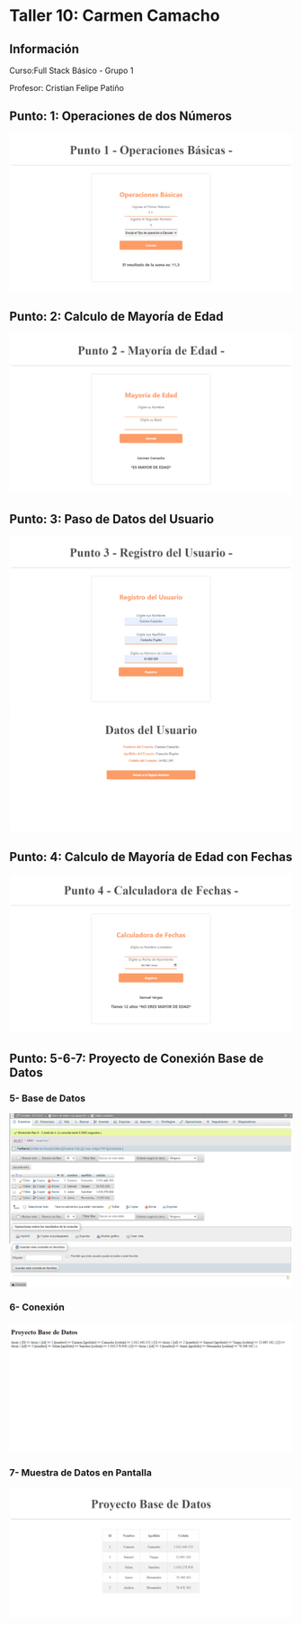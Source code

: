 <h1>Taller 10: Carmen Camacho</h1>

<h2>Información</h2>
<p>Curso:Full Stack Básico - Grupo 1</p>
<p>Profesor: Cristian Felipe Patiño</p>

<h2>Punto: 1: Operaciones de dos Números</h2>
<img src="./public/images/operaciones.png" alt="operaciones">

<h2>Punto: 2: Calculo de Mayoría de Edad</h2>
<img src="./public/images/edad.png" alt="edad">

<h2>Punto: 3: Paso de Datos del Usuario</h2>
<img src="./public/images/registro.png" alt="registro">
<img src="./public/images/datos.png" alt="datos">

<h2>Punto: 4: Calculo de Mayoría de Edad con Fechas</h2>
<img src="./public/images/mayor.png" alt="mayor">

<h2>Punto: 5-6-7: Proyecto de Conexión Base de Datos</h2>

<h3>5- Base de Datos</h3>
<img src="./public/images/mysql.png" alt="mysql">

<h3>6- Conexión</h3>
<img src="./public/images/connection.png" alt="connection">

<h3>7- Muestra de Datos en Pantalla</h3>
<img src="./public/images/bd.png" alt="bd">



